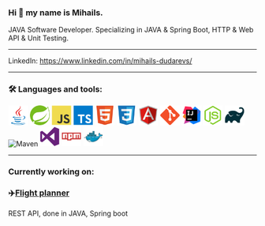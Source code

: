 ### Hi 👋 my name is Mihails.

JAVA Software Developer. Specializing in JAVA & Spring Boot, HTTP & Web API & Unit Testing.

---

LinkedIn: https://www.linkedin.com/in/mihails-dudarevs/

---

### 🛠️ Languages and tools:

<img src="https://github.com/devicons/devicon/blob/master/icons/java/java-original.svg" alt="JAVA" title="JAVA" width="40" height="40" disabled/>  <img src="https://github.com/devicons/devicon/blob/master/icons/spring/spring-original.svg" alt="Spring" title="Spring" width="40" height="40" disabled/>  <img src="https://github.com/devicons/devicon/blob/master/icons/javascript/javascript-original.svg" alt="JavaScript" title="JavaScript" width="40" height="40" disabled/>  <img src="https://github.com/devicons/devicon/blob/master/icons/typescript/typescript-original.svg" alt="TypeScript" title="TypeScript" width="40" height="40" disabled/>  <img src="https://github.com/devicons/devicon/blob/master/icons/html5/html5-original.svg" alt="HTML" title="HTML" width="40" height="40" disabled/>  <img src="https://github.com/devicons/devicon/blob/master/icons/css3/css3-original.svg" alt="CSS" title="CSS" width="40" height="40" disabled/>  <img src="https://github.com/devicons/devicon/blob/master/icons/angularjs/angularjs-original.svg" alt="Angular" title="Angular" width="40" height="40" disabled/>  <img src="https://github.com/devicons/devicon/blob/master/icons/git/git-plain.svg" alt="Git" title="Git" width="40" height="40" disabled/>  <img src="https://github.com/devicons/devicon/blob/master/icons/intellij/intellij-original.svg" alt="IntelliJ" title="IntelliJ" width="40" height="40" disabled/>  <img src="https://github.com/devicons/devicon/blob/master/icons/nodejs/nodejs-original.svg" alt="NodeJS" title="NodeJS" width="40" height="40" disabled/>  <img src="https://github.com/devicons/devicon/blob/master/icons/gradle/gradle-plain.svg" alt="Gradle" title="Gradle" width="40" height="40" disabled/>  <img src="https://maven.apache.org/images/maven-logo-white-on-black.svg" alt="Maven" title="Maven" width="60" height="30" disabled/>  <img src="https://github.com/devicons/devicon/blob/master/icons/visualstudio/visualstudio-plain.svg" alt="VS Code" title="VS Code" width="40" height="40" disabled/>  <img src="https://github.com/devicons/devicon/blob/master/icons/npm/npm-original-wordmark.svg" alt="npm" title="npm" width="40" height="40" disabled/>  <img src="https://github.com/devicons/devicon/blob/master/icons/docker/docker-original.svg" alt="Docker" title="Docker" width="40" height="40" disabled/>  

---

### Currently working on:

### ✈️[Flight planner](https://github.com/resetcat/flight-planner)

REST API, done in JAVA, Spring boot
